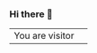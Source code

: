 
###  Hi there 👋
<table>
  <tr>
    <td>You are visitor</td>
    <td><img src="https://profile-counter.glitch.me/say10co/count.svg" alt="" /></td>
  </tr>
</table>
